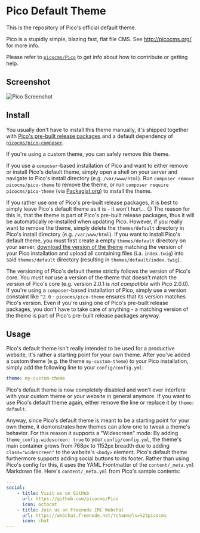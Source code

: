 Pico Default Theme
==================

This is the repository of Pico's official default theme.

Pico is a stupidly simple, blazing fast, flat file CMS. See http://picocms.org/ for more info.

Please refer to [`picocms/Pico`](https://github.com/picocms/Pico) to get info about how to contribute or getting help.

Screenshot
----------

![Pico Screenshot](https://picocms.github.io/screenshots/pico-20.png)

Install
-------

You usually don't have to install this theme manually, it's shipped together with [Pico's pre-built release packages](https://github.com/picocms/Pico/releases/latest) and a default dependency of [`picocms/pico-composer`](https://github.com/picocms/pico-composer).

If you're using a custom theme, you can safely remove this theme.

If you use a `composer`-based installation of Pico and want to either remove or install Pico's default theme, simply open a shell on your server and navigate to Pico's install directory (e.g. `/var/www/html`). Run `composer remove picocms/pico-theme` to remove the theme, or run `composer require picocms/pico-theme` (via [Packagist.org](https://packagist.org/packages/picocms/pico-theme)) to install the theme.

If you rather use one of Pico's pre-built release packages, it is best to simply leave Pico's default theme as it is - it won't hurt... :wink: The reason for this is, that the theme is part of Pico's pre-built release packages, thus it will be automatically re-installed when updating Pico. However, if you really want to remove the theme, simply delete the `themes/default` directory in Pico's install directory (e.g. `/var/www/html`). If you want to install Pico's default theme, you must first create a empty `themes/default` directory on your server, [download the version of the theme](https://github.com/picocms/pico-theme/releases) matching the version of your Pico installation and upload all containing files (i.a. `index.twig`) into said `themes/default` directory (resulting in `themes/default/index.twig`).

The versioning of Pico's default theme strictly follows the version of Pico's core. You *must not* use a version of the theme that doesn't match the version of Pico's core (e.g. version 2.0.1 is *not compatible* with Pico 2.0.0). If you're using a `composer`-based installation of Pico, simply use a version constaint like `^2.0` - `picocms/pico-theme` ensures that its version matches Pico's version. Even if you're using one of Pico's pre-built release packages, you don't have to take care of anything - a matching version of the theme is part of Pico's pre-built release packages anyway.

Usage
-----

Pico's default theme isn't really intended to be used for a productive website, it's rather a starting point for your own theme. After you've added a custom theme (e.g. the theme `my-custom-theme`) to your Pico installation, simply add the following line to your `config/config.yml`:

```yaml
theme: my-custom-theme
```

Pico's default theme is now completely disabled and won't ever interfere with your custom theme or your website in general anymore. If you want to use Pico's default theme again, either remove the line or replace it by `theme: default`.

Anyway, since Pico's default theme is meant to be a starting point for your own theme, it demonstrates how themes can allow one to tweak a theme's behavior. For this reason it supports a "Widescreen" mode: By adding `theme_config.widescreen: true` to your `config/config.yml`, the theme's main container grows from 768px to 1152px breadth due to adding `class="widescreen"` to the website's `<body>` element. Pico's default theme furthermore supports adding social buttons to its footer. Rather than using Pico's config for this, it uses the YAML Frontmatter of the `content/_meta.yml` Markdown file. Here's `content/_meta.yml` from Pico's sample contents:

```yaml
---
social:
    - title: Visit us on GitHub
      url: https://github.com/picocms/Pico
      icon: octocat
    - title: Join us on Freenode IRC Webchat
      url: https://webchat.freenode.net/?channels=%23picocms
      icon: chat
---
```
